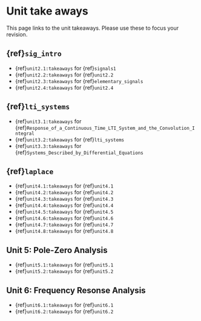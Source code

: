 <!-- #region -->
# Unit take aways

This page links to the unit takeaways. Please use these to focus your revision.

## {ref}`sig_intro`

* {ref}`unit2.1:takeaways` for {ref}`signals1`
* {ref}`unit2.2:takeaways` for {ref}`unit2.2`
* {ref}`unit2.3:takeaways` for {ref}`elementary_signals`
* {ref}`unit2.4:takeaways` for {ref}`unit2.4`

## {ref}`lti_systems`

* {ref}`unit3.1:takeaways` for {ref}`Response_of_a_Continuous_Time_LTI_System_and_the_Convolution_Integral`
* {ref}`unit3.2:takeaways` for {ref}`lti_systems`
* {ref}`unit3.3:takeaways` for {ref}`Systems_Described_by_Differential_Equations`

## {ref}`laplace`

* {ref}`unit4.1:takeaways` for {ref}`unit4.1`
* {ref}`unit4.2:takeaways` for {ref}`unit4.2`
* {ref}`unit4.3:takeaways` for {ref}`unit4.3`
* {ref}`unit4.4:takeaways` for {ref}`unit4.4`
* {ref}`unit4.5:takeaways` for {ref}`unit4.5`
* {ref}`unit4.6:takeaways` for {ref}`unit4.6`
* {ref}`unit4.7:takeaways` for {ref}`unit4.7`
* {ref}`unit4.8:takeaways` for {ref}`unit4.8`


## Unit 5: Pole-Zero Analysis

* {ref}`unit5.1:takeaways` for {ref}`unit5.1`
* {ref}`unit5.2:takeaways` for {ref}`unit5.2`

## Unit 6: Frequency Resonse Analysis

* {ref}`unit6.1:takeaways` for {ref}`unit6.1`
* {ref}`unit6.2:takeaways` for {ref}`unit6.2`

<!-- #endregion -->
